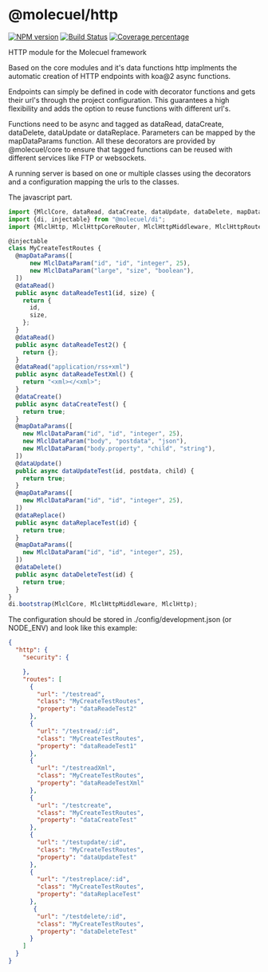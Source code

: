# @molecuel/http
[![NPM version][npm-image]][npm-url] [![Build Status][travis-image]][travis-url] [![Coverage percentage][coveralls-image]][coveralls-url]

HTTP module for the Molecuel framework

Based on the core modules and it's data functions http implments the automatic creation of HTTP endpoints with koa@2 async functions.

Endpoints can simply be defined in code with decorator functions and gets their url's through the project configuration. This guarantees a high flexibility and adds the option to reuse functions with different url's.

Functions need to be async and tagged as dataRead, dataCreate, dataDelete, dataUpdate or dataReplace. Parameters can be mapped by the mapDataParams function. All these decorators are provided by @molecuel/core to ensure that tagged functions can be reused with different services like FTP or websockets.

A running server is based on one or multiple classes using the decorators and a configuration mapping the urls to the classes.


The javascript part.
```js
import {MlclCore, dataRead, dataCreate, dataUpdate, dataDelete, mapDataParams} from '@molecuel/core';
import {di, injectable} from "@molecuel/di";
import {MlclHttp, MlclHttpCoreRouter, MlclHttpMiddleware, MlclHttpRouter} from "@molecuel/http";

@injectable
class MyCreateTestRoutes {
  @mapDataParams([
      new MlclDataParam("id", "id", "integer", 25),
      new MlclDataParam("large", "size", "boolean"),
  ])
  @dataRead()
  public async dataReadeTest1(id, size) {
    return {
      id,
      size,
    };
  }
  @dataRead()
  public async dataReadeTest2() {
    return {};
  }
  @dataRead("application/rss+xml")
  public async dataReadeTestXml() {
    return "<xml></<xml>";
  }
  @dataCreate()
  public async dataCreateTest() {
    return true;
  }
  @mapDataParams([
    new MlclDataParam("id", "id", "integer", 25),
    new MlclDataParam("body", "postdata", "json"),
    new MlclDataParam("body.property", "child", "string"),
  ])
  @dataUpdate()
  public async dataUpdateTest(id, postdata, child) {
    return true;
  }
  @mapDataParams([
    new MlclDataParam("id", "id", "integer", 25),
  ])
  @dataReplace()
  public async dataReplaceTest(id) {
    return true;
  }
  @mapDataParams([
    new MlclDataParam("id", "id", "integer", 25),
  ])
  @dataDelete()
  public async dataDeleteTest(id) {
    return true;
  }
}
di.bootstrap(MlclCore, MlclHttpMiddleware, MlclHttp);
```

The configuration should be stored in ./config/development.json (or NODE_ENV) and look like this example:

```json
{
  "http": {
    "security": {

    },
    "routes": [
      {
        "url": "/testread",
        "class": "MyCreateTestRoutes",
        "property": "dataReadeTest2"
      },
      {
        "url": "/testread/:id",
        "class": "MyCreateTestRoutes",
        "property": "dataReadeTest1"
      },
      {
        "url": "/testreadXml",
        "class": "MyCreateTestRoutes",
        "property": "dataReadeTestXml"
      },
      {
        "url": "/testcreate",
        "class": "MyCreateTestRoutes",
        "property": "dataCreateTest"
      },
      {
        "url": "/testupdate/:id",
        "class": "MyCreateTestRoutes",
        "property": "dataUpdateTest"
      },
      {
        "url": "/testreplace/:id",
        "class": "MyCreateTestRoutes",
        "property": "dataReplaceTest"
      },
       {
        "url": "/testdelete/:id",
        "class": "MyCreateTestRoutes",
        "property": "dataDeleteTest"
      }
    ]
  }
}

```

[npm-image]: https://badge.fury.io/js/%40molecuel%2Fhttp.svg
[npm-url]: https://npmjs.org/package/@molecuel/http
[travis-image]: https://travis-ci.org/molecuel/http.svg?branch=master
[travis-url]: https://travis-ci.org/molecuel/http
[daviddm-image]: https://david-dm.org/molecuel/http.svg?theme=shields.io
[daviddm-url]: https://david-dm.org/molecuel/http
[coveralls-image]: https://coveralls.io/repos/molecuel/http/badge.svg
[coveralls-url]: https://coveralls.io/r/molecuel/http
